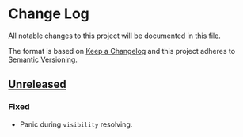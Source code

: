 # Change Log
All notable changes to this project will be documented in this file.

The format is based on [Keep a Changelog](http://keepachangelog.com/)
and this project adheres to [Semantic Versioning](http://semver.org/).

## [Unreleased]
### Fixed
- Panic during `visibility` resolving.

[Unreleased]: https://github.com/RazrFalcon/xmlparser/compare/v0.1.1...HEAD
